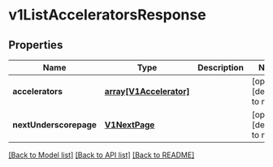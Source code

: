 # v1ListAcceleratorsResponse

## Properties
Name | Type | Description | Notes
------------ | ------------- | ------------- | -------------
**accelerators** | [**array[V1Accelerator]**](V1Accelerator.md) |  | [optional] [default to null]
**nextUnderscorepage** | [**V1NextPage**](V1NextPage.md) |  | [optional] [default to null]

[[Back to Model list]](../README.md#documentation-for-models) [[Back to API list]](../README.md#documentation-for-api-endpoints) [[Back to README]](../README.md)


